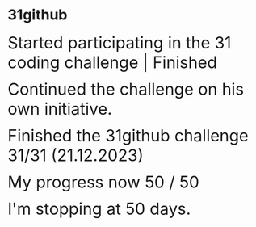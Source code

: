 # 31github

<span style="font-size: 2rem;"> Started participating in the 31 coding challenge | Finished</span>

<span style="font-size: 2rem;"> Continued the challenge on his own initiative.</span>

<span style="font-size: 2rem;">Finished the 31github challenge 31/31 (21.12.2023)</span>

<span style="font-size: 2rem;">My progress now 50 / 50</span>

<span style="font-size: 2rem;">I'm stopping at 50 days.</span>
